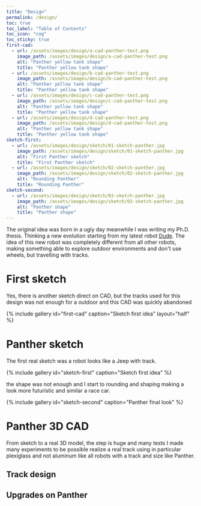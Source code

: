 ```yaml
---
title: "Design"
permalink: /design/
toc: true
toc_label: "Table of Contents"
toc_icon: "cog"
toc_sticky: true
first-cad:
  - url: /assets/images/design/a-cad-panther-test.png
    image_path: /assets/images/design/a-cad-panther-test.png
    alt: "Panther yellow tank shape"
    title: "Panther yellow tank shape"
  - url: /assets/images/design/b-cad-panther-test.png
    image_path: /assets/images/design/b-cad-panther-test.png
    alt: "Panther yellow tank shape"
    title: "Panther yellow tank shape"
  - url: /assets/images/design/c-cad-panther-test.png
    image_path: /assets/images/design/c-cad-panther-test.png
    alt: "Panther yellow tank shape"
    title: "Panther yellow tank shape"
  - url: /assets/images/design/d-cad-panther-test.png
    image_path: /assets/images/design/d-cad-panther-test.png
    alt: "Panther yellow tank shape"
    title: "Panther yellow tank shape"
sketch-first:
  - url: /assets/images/design/sketch/01-sketch-panther.jpg
    image_path: /assets/images/design/sketch/01-sketch-panther.jpg
    alt: "First Panther sketch"
    title: "First Panther sketch"
  - url: /assets/images/design/sketch/02-sketch-panther.jpg
    image_path: /assets/images/design/sketch/02-sketch-panther.jpg
    alt: "Rounding Panther"
    title: "Rounding Panther"
sketch-second:
  - url: /assets/images/design/sketch/03-sketch-panther.jpg
    image_path: /assets/images/design/sketch/03-sketch-panther.jpg
    alt: "Panther shape"
    title: "Panther shape"
---
```


The original idea was born in a ugly day meanwhile I was writing my Ph.D. thesis. Thinking a new evolution starting from my latest robot [Dude](https://rnext.it/robot/dude/). The idea of this new robot was completely different from all other robots, making something able to explore outdoor environments and don't use wheels, but travelling with tracks.

# First sketch

Yes, there is another sketch direct on CAD, but the tracks used for this design was not enough for a outdoor and this CAD was quickly abandoned

{% include gallery id="first-cad" caption="Sketch first idea" layout="half" %}

# Panther sketch

The first real sketch was a robot looks like a Jeep with track. 

{% include gallery id="sketch-first" caption="Sketch first idea" %}

the shape was not enough and I start to rounding and shaping making a look more futuristic and similar a race car.

{% include gallery id="sketch-second" caption="Panther final look" %}
# Panther 3D CAD

From sketch to a real 3D model, the step is huge and many tests I made many experiments to be possible realize a real track using in particular plexiglass and not aluminum like all robots with a track and size like Panther. 

## Track design


## Upgrades on Panther

